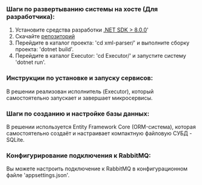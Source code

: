 ### Шаги по развертыванию системы на хосте (Для разработчика):

1. Установите средства разработки [.NET SDK > 8.0.0](https://dotnet.microsoft.com/en-us/download/dotnet/8.0)'
2. Скачайте [репозиторий](https://github.com/yladzislay/xml-parser.git)
3. Перейдите в каталог проекта: 'cd xml-parser/' и выполните сборку проекта: 'dotnet build'.
5. Перейдите в каталог Executor: 'cd Executor/' и запустите систему 'dotnet run'.

### Инструкции по установке и запуску сервисов:

В решении реализован исполнитель (Executor), который самостоятельно запускает и завершает микросервисы.

### Шаги по созданию и настройке базы данных:

В решении используется Entity Framework Core (ORM-система), которая самостоятельно создаёт и настраивает компактную файловую СУБД - SQLite.   

### Конфигурирование подключения к RabbitMQ:

Вы можете настроить подключение к RabbitMQ в конфигурационном файле 'appsettings.json'.